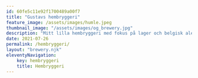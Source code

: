 ```yaml
---
id: 60fe5c11e92f1700489a00f7
title: "Gustavs hembryggeri"
feature_image: /assets/images/humle.jpeg
thumbnail_image: "/assets/images/og_brewery.jpg"
description: "Mitt lilla hembryggeri med fokus på lager och belgisk ale."
date: 2021-07-26
permalink: /hembryggeri/
layout: "brewery.njk"
eleventyNavigation:
    key: hembryggeri
    title: Hembryggeri
---
```

